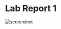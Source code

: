 # Lab Report 1

![screenshot](<img width="545" alt="Screenshot 2022-04-07 at 8 12 37 AM" src="https://user-images.githubusercontent.com/103202818/162249239-9140969e-b3e7-4fb2-81d1-1c47da91c8ef.png">
)
